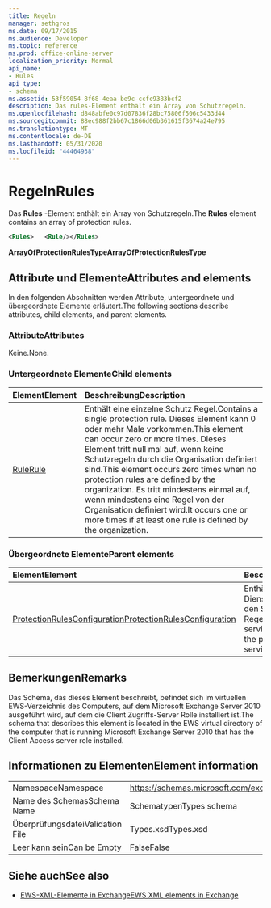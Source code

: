 ```yaml
---
title: Regeln
manager: sethgros
ms.date: 09/17/2015
ms.audience: Developer
ms.topic: reference
ms.prod: office-online-server
localization_priority: Normal
api_name:
- Rules
api_type:
- schema
ms.assetid: 53f59054-8f68-4eaa-be9c-ccfc9383bcf2
description: Das rules-Element enthält ein Array von Schutzregeln.
ms.openlocfilehash: d848abfe0c97d07836f28bc75806f506c5433d44
ms.sourcegitcommit: 88ec988f2bb67c1866d06b361615f3674a24e795
ms.translationtype: MT
ms.contentlocale: de-DE
ms.lasthandoff: 05/31/2020
ms.locfileid: "44464938"
---
```

# <a name="rules"></a><span data-ttu-id="5a4e8-103">Regeln</span><span class="sxs-lookup"><span data-stu-id="5a4e8-103">Rules</span></span>

<span data-ttu-id="5a4e8-104">Das **Rules** -Element enthält ein Array von Schutzregeln.</span><span class="sxs-lookup"><span data-stu-id="5a4e8-104">The **Rules** element contains an array of protection rules.</span></span> 
  
```xml
<Rules>   <Rule/></Rules>
```

 <span data-ttu-id="5a4e8-105">**ArrayOfProtectionRulesType**</span><span class="sxs-lookup"><span data-stu-id="5a4e8-105">**ArrayOfProtectionRulesType**</span></span>
## <a name="attributes-and-elements"></a><span data-ttu-id="5a4e8-106">Attribute und Elemente</span><span class="sxs-lookup"><span data-stu-id="5a4e8-106">Attributes and elements</span></span>

<span data-ttu-id="5a4e8-107">In den folgenden Abschnitten werden Attribute, untergeordnete und übergeordnete Elemente erläutert.</span><span class="sxs-lookup"><span data-stu-id="5a4e8-107">The following sections describe attributes, child elements, and parent elements.</span></span>
  
### <a name="attributes"></a><span data-ttu-id="5a4e8-108">Attribute</span><span class="sxs-lookup"><span data-stu-id="5a4e8-108">Attributes</span></span>

<span data-ttu-id="5a4e8-109">Keine.</span><span class="sxs-lookup"><span data-stu-id="5a4e8-109">None.</span></span>
  
### <a name="child-elements"></a><span data-ttu-id="5a4e8-110">Untergeordnete Elemente</span><span class="sxs-lookup"><span data-stu-id="5a4e8-110">Child elements</span></span>

|<span data-ttu-id="5a4e8-111">**Element**</span><span class="sxs-lookup"><span data-stu-id="5a4e8-111">**Element**</span></span>|<span data-ttu-id="5a4e8-112">**Beschreibung**</span><span class="sxs-lookup"><span data-stu-id="5a4e8-112">**Description**</span></span>|
|:-----|:-----|
|[<span data-ttu-id="5a4e8-113">Rule</span><span class="sxs-lookup"><span data-stu-id="5a4e8-113">Rule</span></span>](rule.md) <br/> |<span data-ttu-id="5a4e8-114">Enthält eine einzelne Schutz Regel.</span><span class="sxs-lookup"><span data-stu-id="5a4e8-114">Contains a single protection rule.</span></span> <span data-ttu-id="5a4e8-115">Dieses Element kann 0 oder mehr Male vorkommen.</span><span class="sxs-lookup"><span data-stu-id="5a4e8-115">This element can occur zero or more times.</span></span> <span data-ttu-id="5a4e8-116">Dieses Element tritt null mal auf, wenn keine Schutzregeln durch die Organisation definiert sind.</span><span class="sxs-lookup"><span data-stu-id="5a4e8-116">This element occurs zero times when no protection rules are defined by the organization.</span></span> <span data-ttu-id="5a4e8-117">Es tritt mindestens einmal auf, wenn mindestens eine Regel von der Organisation definiert wird.</span><span class="sxs-lookup"><span data-stu-id="5a4e8-117">It occurs one or more times if at least one rule is defined by the organization.</span></span>  <br/> |
   
### <a name="parent-elements"></a><span data-ttu-id="5a4e8-118">Übergeordnete Elemente</span><span class="sxs-lookup"><span data-stu-id="5a4e8-118">Parent elements</span></span>

|<span data-ttu-id="5a4e8-119">**Element**</span><span class="sxs-lookup"><span data-stu-id="5a4e8-119">**Element**</span></span>|<span data-ttu-id="5a4e8-120">**Beschreibung**</span><span class="sxs-lookup"><span data-stu-id="5a4e8-120">**Description**</span></span>|
|:-----|:-----|
|[<span data-ttu-id="5a4e8-121">ProtectionRulesConfiguration</span><span class="sxs-lookup"><span data-stu-id="5a4e8-121">ProtectionRulesConfiguration</span></span>](protectionrulesconfiguration.md) <br/> |<span data-ttu-id="5a4e8-122">Enthält die Dienstkonfiguration für den Schutz Regeldienst.</span><span class="sxs-lookup"><span data-stu-id="5a4e8-122">Contains service configuration for the protection rules service.</span></span>  <br/> |
   
## <a name="remarks"></a><span data-ttu-id="5a4e8-123">Bemerkungen</span><span class="sxs-lookup"><span data-stu-id="5a4e8-123">Remarks</span></span>

<span data-ttu-id="5a4e8-124">Das Schema, das dieses Element beschreibt, befindet sich im virtuellen EWS-Verzeichnis des Computers, auf dem Microsoft Exchange Server 2010 ausgeführt wird, auf dem die Client Zugriffs-Server Rolle installiert ist.</span><span class="sxs-lookup"><span data-stu-id="5a4e8-124">The schema that describes this element is located in the EWS virtual directory of the computer that is running Microsoft Exchange Server 2010 that has the Client Access server role installed.</span></span>
  
## <a name="element-information"></a><span data-ttu-id="5a4e8-125">Informationen zu Elementen</span><span class="sxs-lookup"><span data-stu-id="5a4e8-125">Element information</span></span>

|||
|:-----|:-----|
|<span data-ttu-id="5a4e8-126">Namespace</span><span class="sxs-lookup"><span data-stu-id="5a4e8-126">Namespace</span></span>  <br/> |https://schemas.microsoft.com/exchange/services/2006/types  <br/> |
|<span data-ttu-id="5a4e8-127">Name des Schemas</span><span class="sxs-lookup"><span data-stu-id="5a4e8-127">Schema Name</span></span>  <br/> |<span data-ttu-id="5a4e8-128">Schematypen</span><span class="sxs-lookup"><span data-stu-id="5a4e8-128">Types schema</span></span>  <br/> |
|<span data-ttu-id="5a4e8-129">Überprüfungsdatei</span><span class="sxs-lookup"><span data-stu-id="5a4e8-129">Validation File</span></span>  <br/> |<span data-ttu-id="5a4e8-130">Types.xsd</span><span class="sxs-lookup"><span data-stu-id="5a4e8-130">Types.xsd</span></span>  <br/> |
|<span data-ttu-id="5a4e8-131">Leer kann sein</span><span class="sxs-lookup"><span data-stu-id="5a4e8-131">Can be Empty</span></span>  <br/> |<span data-ttu-id="5a4e8-132">False</span><span class="sxs-lookup"><span data-stu-id="5a4e8-132">False</span></span>  <br/> |
   
## <a name="see-also"></a><span data-ttu-id="5a4e8-133">Siehe auch</span><span class="sxs-lookup"><span data-stu-id="5a4e8-133">See also</span></span>



- [<span data-ttu-id="5a4e8-134">EWS-XML-Elemente in Exchange</span><span class="sxs-lookup"><span data-stu-id="5a4e8-134">EWS XML elements in Exchange</span></span>](ews-xml-elements-in-exchange.md)

